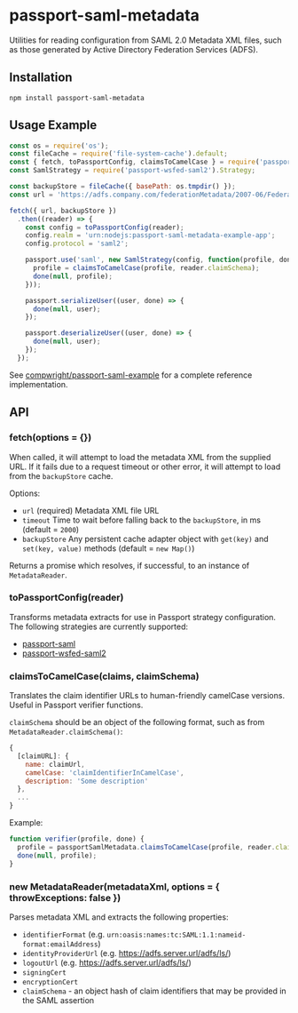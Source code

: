 # passport-saml-metadata

Utilities for reading configuration from SAML 2.0 Metadata XML files, such as those generated by Active Directory Federation Services (ADFS).

## Installation

```
npm install passport-saml-metadata
```

## Usage Example

```javascript
const os = require('os');
const fileCache = require('file-system-cache').default;
const { fetch, toPassportConfig, claimsToCamelCase } = require('passport-saml-metadata');
const SamlStrategy = require('passport-wsfed-saml2').Strategy;

const backupStore = fileCache({ basePath: os.tmpdir() });
const url = 'https://adfs.company.com/federationMetadata/2007-06/FederationMetadata.xml';

fetch({ url, backupStore })
  .then((reader) => {
    const config = toPassportConfig(reader);
    config.realm = 'urn:nodejs:passport-saml-metadata-example-app';
    config.protocol = 'saml2';

    passport.use('saml', new SamlStrategy(config, function(profile, done) {
      profile = claimsToCamelCase(profile, reader.claimSchema);
      done(null, profile);
    }));

    passport.serializeUser((user, done) => {
      done(null, user);
    });

    passport.deserializeUser((user, done) => {
      done(null, user);
    });
  });
```

See [compwright/passport-saml-example](https://github.com/compwright/passport-saml-example) for a complete reference implementation.

## API

### fetch(options = {})

When called, it will attempt to load the metadata XML from the supplied URL. If it fails due to a request timeout or other error, it will attempt to load from the `backupStore` cache.

Options:

* `url` (required) Metadata XML file URL
* `timeout` Time to wait before falling back to the `backupStore`, in ms (default = `2000`)
* `backupStore` Any persistent cache adapter object with `get(key)` and `set(key, value)` methods (default = `new Map()`)

Returns a promise which resolves, if successful, to an instance of `MetadataReader`.

### toPassportConfig(reader)

Transforms metadata extracts for use in Passport strategy configuration. The following strategies are currently supported:

* [passport-saml](http://npmjs.org/packages/passport-saml)
* [passport-wsfed-saml2](http://npmjs.org/packages/passport-wsfed-saml2)

### claimsToCamelCase(claims, claimSchema)

Translates the claim identifier URLs to human-friendly camelCase versions. Useful in Passport verifier functions.

`claimSchema` should be an object of the following format, such as from `MetadataReader.claimSchema()`:

```javascript
{
  [claimURL]: {
    name: claimUrl,
    camelCase: 'claimIdentifierInCamelCase',
    description: 'Some description'
  },
  ...
}
```

Example:

```javascript
function verifier(profile, done) {
  profile = passportSamlMetadata.claimsToCamelCase(profile, reader.claimSchema);
  done(null, profile);
}
```

### new MetadataReader(metadataXml, options = { throwExceptions: false })

Parses metadata XML and extracts the following properties:

* `identifierFormat` (e.g. `urn:oasis:names:tc:SAML:1.1:nameid-format:emailAddress`)
* `identityProviderUrl` (e.g. https://adfs.server.url/adfs/ls/)
* `logoutUrl` (e.g. https://adfs.server.url/adfs/ls/)
* `signingCert`
* `encryptionCert`
* `claimSchema` - an object hash of claim identifiers that may be provided in the SAML assertion
